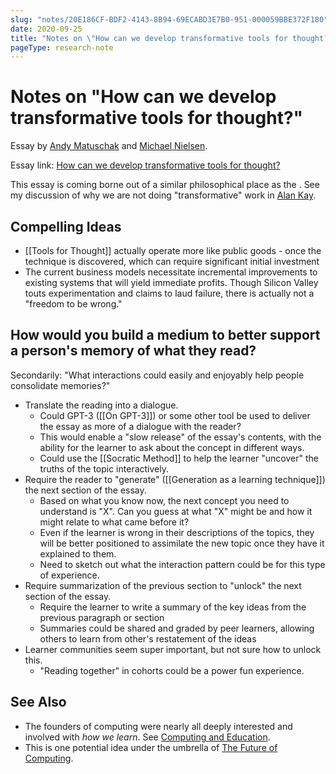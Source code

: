 ```yaml
---
slug: "notes/20E186CF-BDF2-4143-8B94-69ECABD3E7B0-951-000059BBE372F180"
date: 2020-09-25
title: "Notes on \"How can we develop transformative tools for thought?\""
pageType: research-note
---
```

# Notes on "How can we develop transformative tools for thought?"
Essay by [Andy Matuschak](https://andymatuschak.org/) and [Michael Nielsen](http://michaelnielsen.org/).

Essay link: [How can we develop transformative tools for thought?](https://numinous.productions/ttft/#mnemonic-video)

This essay is coming borne out of a similar philosophical place as the . See my discussion of why we are not doing "transformative" work in [Alan Kay](/notes/F7A99B45-9A81-465E-A37D-CCE5727FC7D5-5164-000033B694E4BB30).

## Compelling Ideas
- [[Tools for Thought]] actually operate more like public goods - once the technique is discovered, which can require significant initial investment 
- The current business models necessitate incremental improvements to existing systems that will yield immediate profits. Though Silicon Valley touts experimentation and claims to laud failure, there is actually not a "freedom to be wrong."

## How would you build a medium to better support a person's memory of what they read?

Secondarily: "What interactions could easily and enjoyably help people consolidate memories?"

- Translate the reading into a dialogue. 
	- Could GPT-3 ([[On GPT-3]]) or some other tool be used to deliver the essay as more of a dialogue with the reader? 
	- This would enable a "slow release" of the essay's contents, with the ability for the learner to ask about the concept in different ways.
	- Could use the [[Socratic Method]] to help the learner "uncover" the truths of the topic interactively.
- Require the reader to "generate" ([[Generation as a learning technique]]) the next section of the essay.
	- Based on what you know now, the next concept you need to understand is "X". Can you guess at what "X" might be and how it might relate to what came before it?
	- Even if the learner is wrong in their descriptions of the topics, they will be better positioned to assimilate the new topic once they have it explained to them.
	* Need to sketch out what the interaction pattern could be for this type of experience.
- Require summarization of the previous section to "unlock" the next section of the essay.
	- Require the learner to write a summary of the key ideas from the previous paragraph or section
	- Summaries could be shared and graded by peer learners, allowing others to learn from other's restatement of the ideas
- Learner communities seem super important, but not sure how to unlock this.
	- "Reading together" in cohorts could be a power fun experience.

## See Also
- The founders of computing were nearly all deeply interested and involved with _how we learn_. See [Computing and Education](/notes/017EC62F-632D-4632-866D-18240CBA82AB-446-00000022F1A77047).
- This is one potential idea under the umbrella of [The Future of Computing](/notes/E3BDBADA-3D5E-49D8-9010-4E8FC880BF78-1988-00000A5837B540B9).
